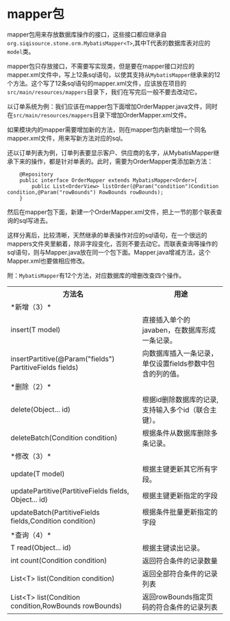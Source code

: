 # mapper包

mapper包用来存放数据库操作的接口，这些接口都应继承自`org.siqisource.stone.orm.MybatisMapper<T>`,其中T代表的数据库表对应的`model`类。

mapper包只存放接口，不需要写实现类，但是要在mapper接口对应的mapper.xml文件中，写上12条sql语句，以使其支持从`MybatisMapper`继承来的12个方法。这个写了12条sql语句的mapper.xml文件，应该放在项目的`src/main/resources/mappers`目录下，我们在写完后一般不要去改动它。

以订单系统为例：我们应该在mapper包下面增加OrderMapper.java文件，同时在`src/main/resources/mappers`目录下增加OrderMapper.xml文件。

如果模块内的mapper需要增加新的方法，则在mapper包内新增加一个同名mapper.xml文件，用来写新方法对应的sql。

还以订单列表为例，订单列表要显示客户、供应商的名字，从MybatisMapper继承下来的操作，都是针对单表的。此时，需要为OrderMapper类添加新方法：

```
    @Repository
    public interface OrderMapper extends MybatisMapper<Order>{
        public List<OrderView> listOrder(@Param("condition")Condition condition,@Param("rowBounds") RowBounds rowBounds);
    } 
```
然后在mapper包下面，新建一个OrderMapper.xml文件，把上一节的那个联表查询的sql写进去。

这样分离后，比较清晰，天然继承的单表操作对应的sql语句，在一个很远的mappers文件夹里躺着，除非字段变化，否则不要去动它。而联表查询等操作的sql语句，则与Mapper.java放在同一个包下面。Mapper.java增减方法，这个Mapper.xml也要做相应修改。

附：`MybatisMapper`有12个方法，对应数据库的增删改查四个操作。

<table>
    <tr>
    <th>方法名</th><th>用途</th>
    </tr>
    <tr>
    <td>
    *新增（3）*
    </td>
    <td>
    </td>
    </tr>
    <tr>
    <td> insert(T model)</td>
    <td>直接插入单个的javaben，在数据库形成一条记录。</td>
    </tr>
    <tr>
    <td>insertPartitive(@Param("fields") PartitiveFields fields)</td>
    <td>向数据库插入一条记录，单仅设置fields参数中包含的列的值。</td>
    </tr>
    <tr>
    <td>
    *删除（2）*
    </td>
    <td>
    </td>
    </tr>
    <tr>
    <td> delete(Object... id)</td>
    <td>根据id删除数据库的记录,支持输入多个id（联合主键）。</td>
    </tr>
    <tr>
    <td>deleteBatch(Condition condition)</td>
    <td>根据条件从数据库删除多条记录。</td>
    </tr>
    <tr>
    <td>
    *修改（3）*
    </td>
    <td>
    </td>
    <tr>
    <td> update(T model)</td>
    <td>根据主键更新其它所有字段。</td>
    </tr>
    <tr>
    <td>updatePartitive(PartitiveFields fields, Object... id)</td>
    <td>根据主键更新指定的字段</td>
    </tr>
    <tr>
    <td>updateBatch(PartitiveFields fields,Condition condition)</td>
    <td>根据条件批量更新指定的字段</td>
    </tr>
    <tr>
    <td>
    *查询（4）*
    </td>
    <td>
    </td>
    <tr>
    <tr>
    <td>T read(Object... id)</td>
    <td>根据主键读出记录。</td>
    </tr>
    <tr>
    <td>int count(Condition condition)</td>
    <td>返回符合条件的记录数量</td>
    </tr>
    <tr>
    <td>List&lt;T> list(Condition condition)</td>
    <td>返回全部符合条件的记录列表</td>
    </tr>
    <tr>
    <td>List&lt;T> list(Condition condition,RowBounds rowBounds)</td>
    <td>返回rowBounds指定页码的符合条件的记录列表</td>
    </tr>
</tbale>


